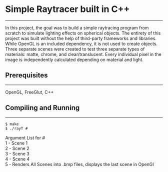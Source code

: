 # Simple Raytracer built in C++

---

In this project, the goal was to build a simple raytracing program from scratch to simulate lighting effects on spherical objects. The entirety of this project was built without the help of third-party frameworks and libraries. While OpenGL is an included dependency, it is not used to create objects. Three separate scenes were created to test three separate types of materials: matte, chrome, and clear/translucent. Every individual pixel in the image is independently calculated depending on material and light.

## Prerequisites

---

OpenGL, FreeGlut, C++

## Compiling and Running

---

```
$ make  
$ ./rayT #
```

Argument List for #  
1 - Scene 1  
2 - Scene 2  
3 - Scene 3  
4 - Scene 4  
5 - Renders All Scenes into .bmp files, displays the last scene in OpenGl  
